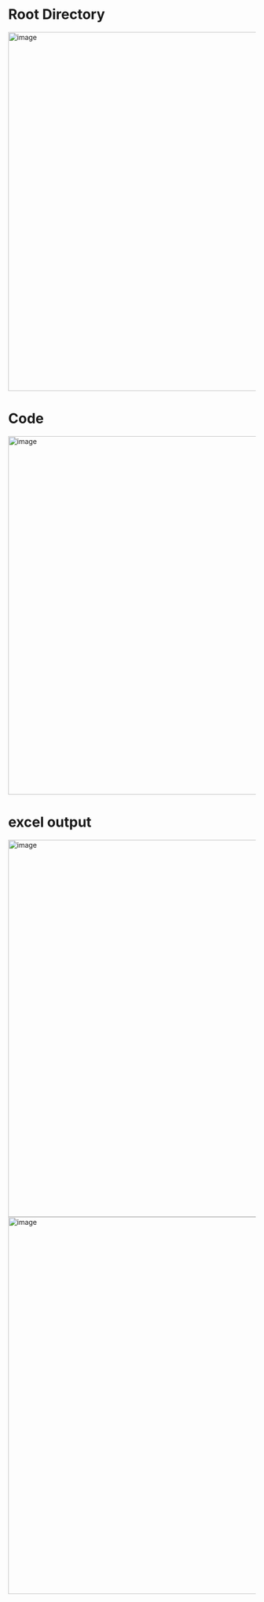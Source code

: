 # Root Directory
<img width="1330" height="731" alt="image" src="https://github.com/user-attachments/assets/e84c5059-9e53-4687-8c6b-f926dce8b855" />

# Code 
<img width="1330" height="730" alt="image" src="https://github.com/user-attachments/assets/5715e980-6056-4daa-b8d5-2235643d3fea" />

# excel output

<img width="1330" height="768" alt="image" src="https://github.com/user-attachments/assets/24b95b2d-fa4f-4e07-86aa-36900b169204" />
<img width="1330" height="768" alt="image" src="https://github.com/user-attachments/assets/51fcb3e4-9fd5-4ca3-9431-01f6f5bb70d4" />
